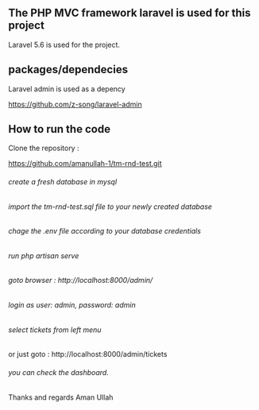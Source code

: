 

## The PHP MVC framework laravel is used for this project

Laravel 5.6 is used for the project.



## packages/dependecies
Laravel admin is used as a depency 

https://github.com/z-song/laravel-admin

## How to run the code

Clone the repository : 

https://github.com/amanullah-1/tm-rnd-test.git

###### create a  fresh database in mysql

###### import the tm-rnd-test.sql file to your newly created database


###### chage the .env file according to your database credentials


###### run php artisan serve


###### goto browser : http://localhost:8000/admin/


###### login as user: admin, password: admin


###### select tickets from left menu 

or just goto : http://localhost:8000/admin/tickets


###### you can check the dashboard.

Thanks and regards
Aman Ullah




